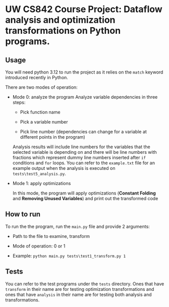 # UW CS842 Course Project: Dataflow analysis and optimization transformations on Python programs.

## Usage
You will need python 3.12 to run the project as it relies on the `match` keyword introduced recently in Python.

There are two modes of operation:

* Mode 0: analyze the program
    Analyze variable dependencies in three steps:
    
    * Pick function name

    * Pick a variable number

    * Pick line number (dependencies can change for a variable at different points in the program)


    Analysis results will include line numbers for the variables that the selected variable is depending on and there will be line numbers with fractions which represent dummy line numbers inserted after `if` conditions and `for` loops. You can refer to the `example.txt` file for an example output when the analysis is executed on `tests\test5_analysis.py`.
* Mode 1: apply optimizations

    In this mode, the program will apply optimizations (__Constant Folding__ and __Removing Unused Variables__) and print out the transformed code

## How to run
To run the the program, run the `main.py` file and provide 2 arguments:

* Path to the file to examine, transform

* Mode of operation: 0 or 1

* Example: `python main.py tests\test1_transform.py 1`

## Tests
You can refer to the test programs under the `tests` directory. Ones that have `transform` in their name are for testing optimization transformations and ones that have `analysis` in their name are for testing both analysis and transformations.
